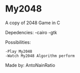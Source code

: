 # My2048


A copy of 2048 Game in C


Depedencies:
    -cairo
    -gtk

    
Possibilities:

    -Play My2048
    -Watch My2048 Algorithm perform


Made by: AntoNainRatio
